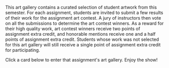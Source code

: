 This art gallery contains a curated selection of student artwork from this semester. For each assignment, students are invited to submit a few results of their work for the assignment art contest. A jury of instructors then vote on all the submissions to determine the art contest winners. As a reward for their high quality work, art contest winners receive two points of assignment extra credit, and honorable mentions receive one and a half points of assignment extra credit. Students whose work was not selected for this art gallery will still receive a single point of assignment extra credit for participating.

Click a card below to enter that assignment's art gallery. Enjoy the show!

<div><galleries></galleries></div>
